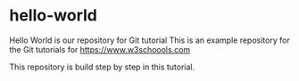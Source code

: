 # hello-world

Hello World is our repository for Git tutorial
This is an example repository for the Git tutorials for https://www.w3schoools.com

This repository is build step by step in this tutorial.
